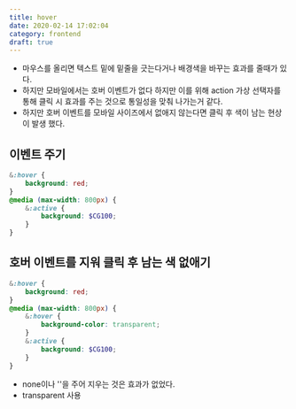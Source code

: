 ```yaml
---
title: hover
date: 2020-02-14 17:02:04
category: frontend
draft: true
---
```


- 마우스를 올리면 텍스트 밑에 밑줄을 긋는다거나 배경색을 바꾸는 효과를 줄때가 있다.
- 하지만 모바일에서는 호버 이벤트가 없다 하지만 이를 위해 action 가상 선택자를 통해 클릭 시 효과를 주는 것으로 통일성을 맞춰 나가는거 같다.
- 하지만 호버 이벤트를 모바일 사이즈에서 없애지 않는다면 클릭 후 색이 남는 현상이 발생 했다.

## 이벤트 주기

```scss
&:hover {
	background: red;
}
@media (max-width: 800px) {
	&:active {
		background: $CG100;
	}
}
```

## 호버 이벤트를 지워 클릭 후 남는 색 없애기

```scss
&:hover {
	background: red;
}
@media (max-width: 800px) {
	&:hover {
		background-color: transparent;
	}
	&:active {
		background: $CG100;
	}
}
```

- none이나 ''을 주어 지우는 것은 효과가 없었다.
- transparent 사용
